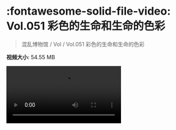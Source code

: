 # :fontawesome-solid-file-video: Vol.051 彩色的生命和生命的色彩

> 混乱博物馆 / Vol / Vol.051 彩色的生命和生命的色彩

**视频大小**: 54.55 MB

<div class="video"><video src="https://file.hsyhx.top/archive/混乱博物馆/Vol/051.mp4" controls preload>🤔 您的浏览器不支持 video 标签</video></div>